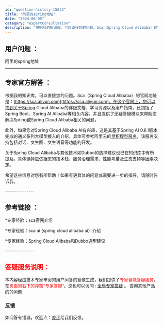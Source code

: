 ```yaml
---
id: "question-history-15022"
title: "阿里的spring地址"
date: "2024-06-05"
category: "expertConsultation"
description: "根据我的知识库，可以直接您的问题。Sca（Spring Cloud Alibaba）的官网地址是：[https://sca.aliyun.com](https://sca.aliyun.com)。在这个官网上，您可以找到关于Spring Cloud Alibaba的详细文档、学习资源以及用户指南，还"
---
```


## 用户问题 ： 
 阿里的spring地址  

---------------
## 专家官方解答 ：

根据我的知识库，可以直接您的问题。Sca（Spring Cloud Alibaba）的官网地址是：[https://sca.aliyun.com](https://sca.aliyun.com)。在这个官网上，您可以找到关于Spring Cloud Alibaba的详细文档、学习资源以及用户指南，还包括了Spring Boot、Spring AI Alibaba等相关内容，并且提供了无疑答疑模块来帮助您解决Spring或Spring Cloud Alibaba相关的问题。

此外，如果您对Spring Cloud Alibaba AI有兴趣，这是其基于Spring AI 0.8.1版本完成的通义系列大模型接入的介绍，具体可参考阿里云的[灵积模型服务](https://help.aliyun.com/zh/dashscope/)，该服务支持包括对话、文生图、文生语音等功能的开发。

关于Spring Cloud Alibaba与其他技术如Dubbo的选择建议也已在知识库中有所提及，具体选择应依据您的技术栈、服务治理需求、性能考量及生态支持等因素决定。

希望这些信息对您有所帮助！如果有更具体的问题或需要进一步的指导，请随时告诉我。


<font color="#949494">---------------</font> 


## 参考链接 ：

*专家经验：sca官网介绍 
 
 *专家经验：sca ai (spring cloud alibaba ai）介绍 
 
 *专家经验：Spring Cloud Alibaba和Dubbo选型建议 


 <font color="#949494">---------------</font> 
 


## <font color="#FF0000">答疑服务说明：</font> 

本内容经由技术专家审阅的用户问答的镜像生成，我们提供了<font color="#FF0000">专家智能答疑服务</font>，在<font color="#FF0000">页面的右下的浮窗”专家答疑“</font>。您也可以访问 : [全局专家答疑](https://answer.opensource.alibaba.com/docs/intro) 。 咨询其他产品的的问题

### 反馈
如问答有错漏，欢迎点：[差评](https://ai.nacos.io/user/feedbackByEnhancerGradePOJOID?enhancerGradePOJOId=15091)给我们反馈。
